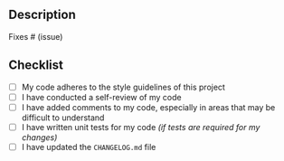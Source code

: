 ## Description

<!--

Hey there! First off, I want to express my gratitude for your contribution. Thank you so much! 🤩

Please provide a brief description of what this PR accomplishes and the problem it solves. Additionally,
include any relevant context or motivation behind the changes. If there are any dependencies required
for this change, list them here.

-->

Fixes # (issue)

## Checklist

- [ ] My code adheres to the style guidelines of this project
- [ ] I have conducted a self-review of my code
- [ ] I have added comments to my code, especially in areas that may be difficult to understand
- [ ] I have written unit tests for my code _(if tests are required for my changes)_ <!-- feel free to drop this item from the list -->
- [ ] I have updated the `CHANGELOG.md` file

<!--

Regarding your changes in `CHANGELOG.md`:

* Add a new version header like `## v1.x.x` or `## UNRELEASED`, if it doesn't exist
* Provide a description under `Added` / `Changed` / `Fixed` sections
* Include a reference to the related issue or this PR `[#123](https://github.com/.../.../(issues|pull)/123)`

-->
